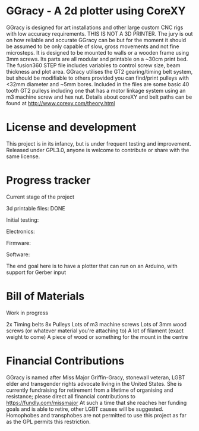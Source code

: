 # GGracy - A 2d plotter using CoreXY
GGracy is designed for art installations and other large custom CNC rigs with low accuracy requirements. THIS IS NOT A 3D PRINTER. The jury is out on how reliable and accurate GGracy can be but for the moment it should be assumed to be only capable of slow, gross movements and not fine microsteps. It is designed to be mounted to walls or a wooden frame using 3mm screws. Its parts are all modular and printable on a ~30cm print bed. The fusion360 STEP file includes variables to control screw size, beam thickness and plot area. GGracy utilises the GT2 gearing/timing belt system, but should be modifiable to others provided you can find/print pulleys with <32mm diameter and ~5mm bores. Included in the files are some basic 40 tooth GT2 pulleys including one that has a motor linkage system using an m3 machine screw and hex nut. Details about coreXY and belt paths can be found at http://www.corexy.com/theory.html
# License and development
This project is in its infancy, but is under frequent testing and improvement. Released under GPL3.0, anyone is welcome to contribute or share with the same license.
# Progress tracker
Current stage of the project

3d printable files: DONE

Initial testing:

Electronics:

Firmware:

Software:

The end goal here is to have a plotter that can run on an Arduino, with support for Gerber input
# Bill of Materials
Work in progress

2x Timing belts
8x Pulleys
Lots of m3 machine screws
Lots of 3mm wood screws (or whatever material you're attaching to)
A lot of filament (exact weight to come)
A piece of wood or something for the mount in the centre
# Financial Contributions
GGracy is named after Miss Major Griffin-Gracy, stonewall veteran, LGBT elder and transgender rights advocate living in the United States. She is currently fundraising for retirement from a lifetime of organising and resistance; please direct all financial contributions to https://fundly.com/missmajor At such a time that she reaches her funding goals and is able to retire, other LGBT causes will be suggested. Homophobes and transphobes are not permitted to use this project as far as the GPL permits this restriction.
